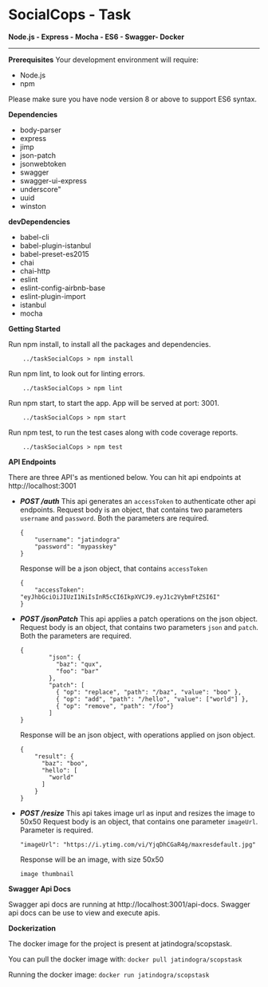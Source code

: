 
# SocialCops - Task

**Node.js - Express - Mocha - ES6 - Swagger- Docker**

---
**Prerequisites**
Your development environment will require:
- Node.js
- npm

Please make sure you have node version 8 or above to support ES6 syntax.

**Dependencies**
- body-parser
- express
- jimp
- json-patch
- jsonwebtoken
- swagger
- swagger-ui-express
- underscore"
- uuid
- winston

**devDependencies**
- babel-cli
- babel-plugin-istanbul
- babel-preset-es2015
- chai
- chai-http
- eslint
- eslint-config-airbnb-base
- eslint-plugin-import
- istanbul
- mocha

**Getting Started**

Run npm install, to install all the packages and dependencies.
```
    ../taskSocialCops > npm install
```
Run npm lint, to look out for linting errors.
```
    ../taskSocialCops > npm lint
```
Run npm start, to start the app. App will be served at port: 3001.
```
    ../taskSocialCops > npm start
```
Run npm test, to run the test cases along with code coverage reports.
```
    ../taskSocialCops > npm test
```

**API Endpoints**

There are three API's as mentioned below. You can hit api endpoints at http://localhost:3001
- ***POST /auth***
    This api generates an `accessToken` to authenticate other api endpoints.
    Request body is an object, that contains two parameters `username` and `password`. Both the parameters are required.
    ```
    {
        "username": "jatindogra"
        "password": "mypasskey"
    }
    ```
    Response will be a json object, that contains `accessToken`
    ```
    {
        "accessToken": "eyJhbGciOiJIUzI1NiIsInR5cCI6IkpXVCJ9.eyJ1c2VybmFtZSI6I"
    }
    ```
- ***POST /jsonPatch***
    This api applies a patch operations on the json object.
    Request body is an object, that contains two parameters `json` and `patch`. Both the parameters are required.
    ```
    {
        	"json": {
        	  "baz": "qux",
        	  "foo": "bar"
        	},
        	"patch": [
        	  { "op": "replace", "path": "/baz", "value": "boo" },
        	  { "op": "add", "path": "/hello", "value": ["world"] },
        	  { "op": "remove", "path": "/foo"}
        	]
    }
    ```
    Response will be an json object, with operations applied on json object.
    ```
    {
        "result": {
          "baz": "boo",
          "hello": [
            "world"
          ]
        }
    }
    ```
- ***POST /resize***
    This api takes image url as input and resizes the image to 50x50
    Request body is an object, that contains one parameter `imageUrl`. Parameter is required.
    ```
    "imageUrl": "https://i.ytimg.com/vi/YjqDhCGaR4g/maxresdefault.jpg"
    ```
    Response will be an image, with size 50x50
    ```
    image thumbnail
    ```
 **Swagger Api Docs**
 
 Swagger api docs are running at http://localhost:3001/api-docs. Swagger api docs can be use to view and execute apis.
 
 **Dockerization**
 
 The docker image for the project is present at jatindogra/scopstask.
 
 You can pull the docker image with: `docker pull jatindogra/scopstask`
 
 Running the docker image: `docker run jatindogra/scopstask`
